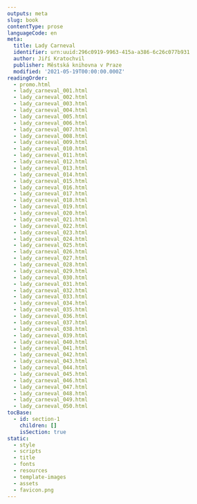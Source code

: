 ```yaml
---
outputs: meta
slug: book
contentType: prose
languageCode: en
meta:
  title: Lady Carneval
  identifier: urn:uuid:296c0919-9963-415a-a386-6c26c077b931
  author: Jiří Kratochvil
  publisher: Městská knihovna v Praze
  modified: '2021-05-19T00:00:00.000Z'
readingOrder:
  - promo.html
  - lady_carneval_001.html
  - lady_carneval_002.html
  - lady_carneval_003.html
  - lady_carneval_004.html
  - lady_carneval_005.html
  - lady_carneval_006.html
  - lady_carneval_007.html
  - lady_carneval_008.html
  - lady_carneval_009.html
  - lady_carneval_010.html
  - lady_carneval_011.html
  - lady_carneval_012.html
  - lady_carneval_013.html
  - lady_carneval_014.html
  - lady_carneval_015.html
  - lady_carneval_016.html
  - lady_carneval_017.html
  - lady_carneval_018.html
  - lady_carneval_019.html
  - lady_carneval_020.html
  - lady_carneval_021.html
  - lady_carneval_022.html
  - lady_carneval_023.html
  - lady_carneval_024.html
  - lady_carneval_025.html
  - lady_carneval_026.html
  - lady_carneval_027.html
  - lady_carneval_028.html
  - lady_carneval_029.html
  - lady_carneval_030.html
  - lady_carneval_031.html
  - lady_carneval_032.html
  - lady_carneval_033.html
  - lady_carneval_034.html
  - lady_carneval_035.html
  - lady_carneval_036.html
  - lady_carneval_037.html
  - lady_carneval_038.html
  - lady_carneval_039.html
  - lady_carneval_040.html
  - lady_carneval_041.html
  - lady_carneval_042.html
  - lady_carneval_043.html
  - lady_carneval_044.html
  - lady_carneval_045.html
  - lady_carneval_046.html
  - lady_carneval_047.html
  - lady_carneval_048.html
  - lady_carneval_049.html
  - lady_carneval_050.html
tocBase:
  - id: section-1
    children: []
    isSection: true
static:
  - style
  - scripts
  - title
  - fonts
  - resources
  - template-images
  - assets
  - favicon.png
---
```

